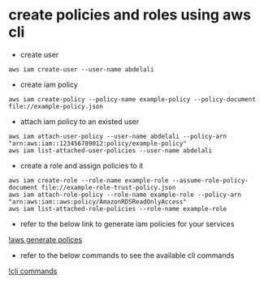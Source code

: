 # create policies and roles using aws cli

- create user

```
aws iam create-user --user-name abdelali
```

- create iam policy

```
aws iam create-policy --policy-name example-policy --policy-document file://example-policy.json
```

- attach iam policy to an existed user

```
aws iam attach-user-policy --user-name abdelali --policy-arn "arn:aws:iam::123456789012:policy/example-policy"
aws iam list-attached-user-policies --user-name abdelali
```

- create a role and assign policies to it

```
aws iam create-role --role-name example-role --assume-role-policy-document file://example-role-trust-policy.json
aws iam attach-role-policy --role-name example-role --policy-arn "arn:aws:iam::aws:policy/AmazonRDSReadOnlyAccess"
aws iam list-attached-role-policies --role-name example-role
```

- refer to the below link to generate iam policies for your services

[!aws generate polices](https://awspolicygen.s3.amazonaws.com/policygen.html)

- refer to the below commands to see the available cli commands

[!cli commands](https://docs.aws.amazon.com/cli/latest/reference/kms/)

